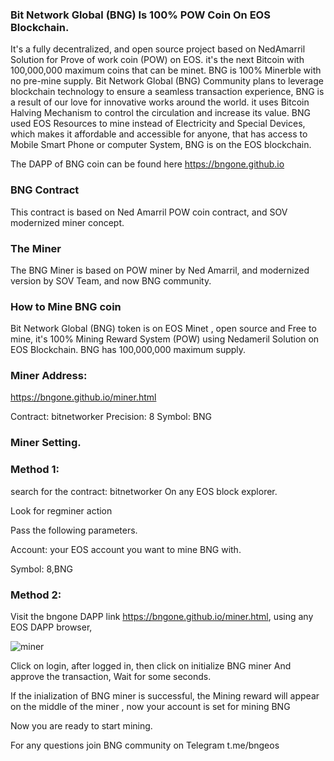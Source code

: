 ### Bit Network Global (BNG) Is 100% POW Coin On EOS Blockchain.


It's a fully decentralized, and open source project based on NedAmarril Solution for Prove of work coin (POW) on EOS. it's the next Bitcoin with 100,000,000 maximum coins that can be minet. BNG is 100% Minerble with no pre-mine supply. Bit Network Global (BNG) Community plans to leverage blockchain technology to ensure a seamless transaction experience, BNG is a result of our love for innovative works around the world. it uses Bitcoin Halving Mechanism to control the circulation and increase its value. BNG used EOS Resources to mine instead of Electricity and Special Devices, which makes it affordable and accessible for anyone, that has access to Mobile Smart Phone or computer System, BNG is on the EOS blockchain.

The DAPP of BNG coin can be found here https://bngone.github.io

### BNG Contract
This contract is based on Ned Amarril POW coin contract, and SOV modernized miner concept.

### The Miner 
The BNG Miner is based on POW miner by Ned Amarril, and modernized version by SOV Team, and now BNG community.

### How to Mine BNG coin 
Bit Network Global (BNG) token is on EOS Minet , open source and Free to mine, it's 100% Mining Reward System (POW) using Nedameril Solution on EOS Blockchain.
BNG has 100,000,000 maximum supply.


### Miner Address:
https://bngone.github.io/miner.html

Contract: bitnetworker
Precision: 8
Symbol: BNG


### Miner Setting.

### Method 1: 
search for the contract: bitnetworker
On any EOS block explorer.

Look for regminer action

Pass the following parameters.

Account: your EOS account you want to mine BNG with.

Symbol: 8,BNG

### Method 2:

Visit the bngone DAPP link https://bngone.github.io/miner.html, using any EOS DAPP browser, 

![miner](https://user-images.githubusercontent.com/88200741/171152129-bd3d7bfe-b9b8-4f88-9384-43f3391419f4.png)

Click on login, after logged in, then click on 
initialize BNG miner
And approve the transaction,
Wait for some seconds.

If the inialization of BNG miner is successful, the Mining reward will appear on the middle of the miner , now your account is set for mining BNG 

Now you are ready to start mining.

For any questions join BNG community on Telegram
t.me/bngeos



<!--
**bngone/bngone** is a ✨ _special_ ✨ repository because its `README.md` (this file) appears on your GitHub profile.

Here are some ideas to get you started:

- 🔭 we are  currently working on BNG 
- 👯 I’m looking to collaborate on expanding the BNG Community , and creating the utilities for the benifit of the community.
- 💬 Ask your questions or seek support from BNG Telegram community Group at https://t.me/bngeos
- 📫 How to reach us: https://t.me/bngeos.
-->
